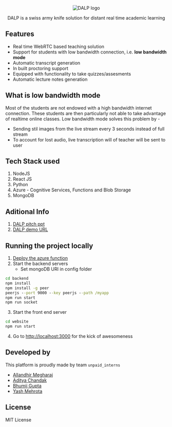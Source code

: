 <p align="center"><img src="https://github.com/bhumijgupta/DALP/raw/master/assets/DALP-logo.png" alt="DALP logo"/></p>
<p align="center">DALP is a swiss army knife solution for distant real time academic learning</p>

## Features

- Real time WebRTC based teaching solution
- Support for students with low bandwidth connection, i.e. **low bandwidth mode**
- Automatic transcript generation
- In built proctoring support
- Equipped with functionality to take quizzes/assesments
- Automatic lecture notes generation

## What is low bandwidth mode

Most of the students are not endowed with a high bandwidth internet connection. These students are then particularly not able to take advantage of realtime online classes. Low bandwidth mode solves this problem by -

- Sending stil images from the live stream every 3 seconds instead of full stream
- To account for lost audio, live transcription will of teacher will be sent to user

## Tech Stack used

1. NodeJS
2. React JS
3. Python
4. Azure - Cognitive Services, Functions and Blob Storage
5. MongoDB

## Aditional Info

1. [DALP pitch ppt](https://docs.google.com/presentation/d/16YCmMV2YsVV7RM8i6hxq74m41vX9nmcNBcpOttAk0nY/edit?usp=sharing)
2. [DALP demo URL](https://youtu.be/bHOUIv7PNXY)

## Running the project locally

1. [Deploy the azure function](/dalp-generate-pdf)
2. Start the backend servers
   - Set mongoDB URI in config folder

```cmd
cd backend
npm install
npm install -g peer
peerjs --port 9000 --key peerjs --path /myapp
npm run start
npm run socket
```

3. Start the front end server

```cmd
cd website
npm run start
```

4. Go to [http://localhost:3000](http://localhost:3000) for the kick of awesomeness

## Developed by

This platform is proudly made by team `unpaid_interns`

- [Allandhir Megharaj](https://github.com/allandhir/)
- [Aditya Chandak](https://github.com/adityachandak287)
- [Bhumij Gupta](https://github.com/bhumijgupta)
- [Yash Mehrota](https://github.com/YashMeh)

## License

MIT License
